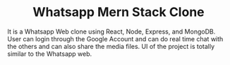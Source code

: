 <h1 align="center">Whatsapp Mern Stack Clone</h1>
<p >It is a Whatsapp Web clone using React, Node, Express, and MongoDB. User can login through the Google Account and can do real time  chat with the others and can also share the
media files. UI of the project is totally similar to the Whatsapp web.</p>

